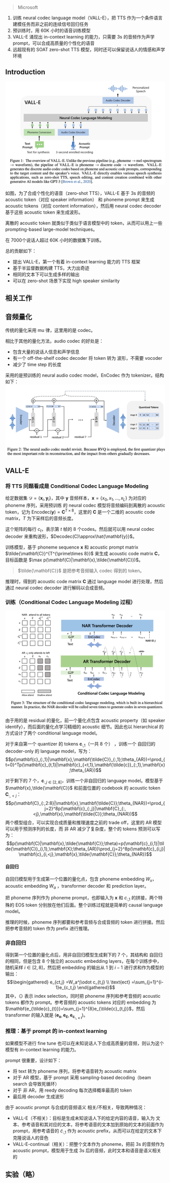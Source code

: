 > Microsoft

1. 训练 neural codec language model（VALL-E），把 TTS 作为一个条件语言建模任务而非之前的连续信号回归任务
2. 预训练时，用 60K 小时的语音训练模型
3. VALL-E 涌现出 in-context learning 的能力，只需要 3s 的音频作为声学 prompt，可以合成高质量的个性化的语音
4. 远超现有的 SOAT zero-shot TTS 模型，同时还可以保留说话人的情感和声学环境

## Introduction

![](image/Pasted%20image%2020230924152822.png)

如图，为了合成个性化的语音（zero-shot TTS），VALL-E 基于 3s 的音频的 acoustic token（对应 speaker information） 和 phoneme prompt 来生成 acoustic tokens（对应 content information），然后用 neural codec decoder 基于这些 acoustic token 来生成波形。

离散的 acoustic token 就类似于类似于语言模型中的 token，从而可以用上一些 prompting-based large-model techniques。

在 7000个说话人超过 60K 小时的数据集下训练。

总的贡献如下：
+ 提出 VALL-E，第一个有着 in-context learning 能力的 TTS 框架
+ 基于半监督数据构建 TTS，大力出奇迹
+ 相同的文本下可以生成多样的输出
+ 可以在 zero-shot 场景下实现 high speaker similarity

## 相关工作

## 音频量化

传统的量化采用 mu 律，这里用的是 codec。

相比于其他的量化方法，audio codec 的好处是：
+ 包含大量的说话人信息和声学信息
+ 有一个 off-the-shelf codec decoder 将 token 转为 波形，不需要 vocoder
+ 减少了 time step 的长度

采用的是预训练的  neural audio codec model，EnCodec 作为 tokenizer。结构如下：
![](image/Pasted%20image%2020230924161210.png)

## VALL-E

### 将 TTS 问题看成是 Conditional Codec Language Modeling

给定数据集 $\mathcal{D}=\{\mathbf{x}_i,\mathbf{y}_i\}$，其中 $\mathbf{y}$ 音频样本，$\mathbf{x}=\{x_0,x_1,\dots,x_L\}$
为对应的 phoneme 序列，采用预训练 的 neural codec 模型将音频编码到离散的 acoustic token，记为 $\mathrm{Encodec}(\mathbf{y})=\mathbf{C}^{T\times8}$，这里的 $\mathbf{C}$ 是一个二维的 acoustic code matrix，$T$ 为下采样后的音频长度。

这个矩阵的每行 $c_t$，表示第 $t$ 帧的 8 个codes。然后就可以用 neural codec decoder 来重构波形，$Decodec(C)\approx\hat{\mathbf{y}}$。

训练模型，基于 phoneme sequence $\mathbf{x}$ 和 acoustic prompt matrix $\tilde{\mathbf{C}}^{T^{\prime\times 8}}$ 来生成 acoustic code matrix $\mathbf{C}$，目标函数是 $\max p(\mathbf{C}|\mathbf{x},\tilde{\mathbf{C}})$。
> $\tilde{\mathbf{C}}$ 是把参考音频输入 codec 得到的 token。

推理时，得到的 acoustic code matrix $\mathbf{C}$ 通过 language model 进行处理，然后通过 neural codec decoder 进行解码以合成音频。

### 训练（Conditional Codec Language Modeling 过程）

![](image/Pasted%20image%2020230924163138.png)

由于用的是 residual 的量化，前一个量化点包含 acoustic property（如 speaker identify），而后面的量化点学习精细的 acoustic 细节。因此也以 hierarchical 的方式设计了两个 conditional language model。

对于来自第一个 quantizer 的 tokens $\mathbf{c}_{:,1}$（一共 8 个） ，训练一个 自回归的 decoder-only 的 language model，写为：
$$p(\mathbf{c}_{:,1}|\mathbf{x},\mathbf{\tilde{C}}_{:,1};\theta_{AR})=\prod_{t=0}^Tp(\mathbf{c}_{t,1}|\mathbf{c}_{<t,1},\mathbf{\tilde{c}}_{:,1},\mathbf{x};\theta_{AR})$$

对于剩下的 7 个，$\mathbf{c}_{:,j\in[2,8]}$，训练一个非自回归的 language model。模型基于 $\mathbf{x},\tilde{\mathbf{C}}$ 和前面位置的 codebook 的 acoustic token $\mathbf{C}_{:,<j}$：
$$p(\mathbf{C}_{:,2:8}|\mathbf{x},\mathbf{\tilde{C}};\theta_{NAR})=\prod_{j=2}^8p(\mathbf{c}_{:,j}|\mathbf{C}_{:,<j},\mathbf{x},\mathbf{\tilde{C}};\theta_{NAR})$$
两个模型组合，可以实现合成质量和推理速度之前的 trade off，这里的 AR 模型可以用于预测序列的长度，而 非 AR 减少了复杂度，整个的 tokens 预测可以写为：
$$p(\mathbf{C}|\mathbf{x},\tilde{\mathbf{C}};\theta)=p(\mathbf{c}_{i,1}|\tilde{\mathbf{C}}_{i,1},\mathbf{X};\theta_{AR})\prod_{j=2}^8p(\mathbf{c}_{i,j}|\mathbf{c}_{i,<j},\mathbf{x},\tilde{\mathbf{C}};\theta_{NAR})$$
#### 自回归

自回归模型用于生成第一个位置的量化点，包含 phoneme embedding $W_x$，acoustic embedding $W_a$ ，transformer  decoder 和 prediction layer。

把 phoneme 序列作为 phoneme prompt，也即输入为 $\mathbf{x}$ 和 $c_{:,1}$ 的拼接，两个特殊的 EOS token 分别放在他们后面。整个训练过程就是简单的 causal language model。

推理的时候，phoneme 序列都要和参考音频与合成音频的 token 进行拼接。然后把参考音频的 token 作为 prefix 进行推理。

### 非自回归

得到第一个位置的量化点后，用非自回归模型生成剩下的 7 个，其结构和 自回归的相同，但是包含 8 个独立的  acoustic embedding layers，在每个训练步中，随机采样 $i\in[2,8]$，然后把 embedding 的输出从 $1$ 到 $i-1$ 进行求和作为模型的输出：
$$\begin{gathered}
e_{ct,j} =W_a^j\odot c_{t,j} \\
\text{ect} =\sum_{j=1}^{i-1}e_{c_t,j} 
\end{gathered}$$
其中，$\odot$ 表示 index selection，同时把 phoneme 序列和参考音频的 acoustic tokens 都作为 prompt。参考音频的 acoustic tokens 对应的 embedding 为 $\mathbf{e_{\tilde{c}_{t}}}=\sum_{j=1}^{8}e_{\tilde{c}_{t,j}}$，然后 transformer 的输入就是 $(\mathbf{e_x},\mathbf{e_{\tilde{c}}},\mathbf{e_{c_{:,<i}}})$。

### 推理：基于 prompt 的 in-context learning

如果模型不进行 fine tune 也可以在未知说话人下合成高质量的音频，则认为这个模型有 in-context learning 的能力。

prompt 很重要，设计如下：
+ 将 text 转为 phoneme 序列，将参考语音转为 acoustic matrix
+ 对于 AR 模型，基于 prompt 采用 sampling-based decoding（beam search 会导致死循环）
+ 对于 非 AR，用 reedy decoding  每次选择概率最高的 token
+ 最后用 decoder 生成波形

由于 acoustic prompt 与合成的音频语义 相关/不相关，导致两种情况：
+ VALL-E（不相关）：目标是生成未知说话人下的给定内容的语音，输入为 文本、参考语音和其对应的文本，将参考语音的文本加到原始的文本的前面作为prompt，用参考语音的 $\tilde{c}_{:,1}$ 作为 acoustic prefix，从而可以在给定的文本下克隆说话人的音色
+ VALL-E-continual（相关）：把整个文本作为 phoneme，把前 3s 的音频作为 acoustic prompt，模型用于生成 3s 后的音频，此时文本和语音是语义相关的


## 实验（略）

